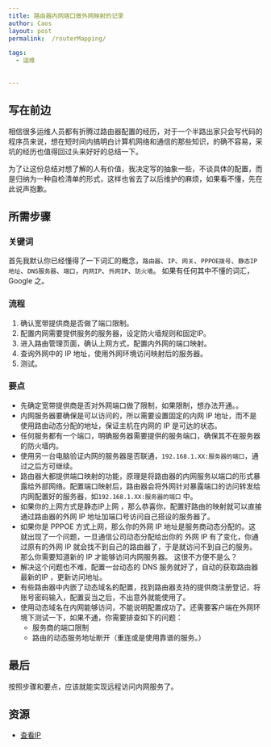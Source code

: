 ```yaml
---
title: 路由器内网端口做外网映射的记录
author: Caos
layout: post
permalink:  /routerMapping/

tags:
  - 运维
  
  
---
```


## 写在前边

相信很多运维人员都有折腾过路由器配置的经历，对于一个半路出家只会写代码的程序员来说，想在短时间内搞明白计算机网络和通信的那些知识，的确不容易，采坑的经历也值得回过头来好好的总结一下。

<!--more-->



为了让这份总结对想了解的人有价值，我决定写的抽象一些，不谈具体的配置，而是归纳为一种自检清单的形式，这样也省去了以后维护的麻烦，如果看不懂，先在此说声抱歉。


## 所需步骤

### 关键词
首先我默认你已经懂得了一下词汇的概念，`路由器`、`IP`、`网关`、`PPPOE拨号`、`静态IP地址`、`DNS服务器`、`端口`，`内网IP`、`外网IP`、`防火墙`。
如果有任何其中不懂的词汇，Google 之。

### 流程

 1. 确认宽带提供商是否做了端口限制。
 2. 配置内网需要提供服务的服务器，设定防火墙规则和固定IP。
 2. 进入路由管理页面，确认上网方式，配置内外网的端口映射。
 3. 查询外网中的 IP 地址，使用外网环境访问映射后的服务器。
 4. 测试。


### 要点
 - 先确定宽带提供商是否对外网端口做了限制，如果限制，想办法开通。。
 - 内网服务器要确保是可以访问的，所以需要设置固定的内网 IP 地址，而不是使用路由动态分配的地址，保证主机在内网的 IP 是可达的状态。
 - 任何服务都有一个端口，明确服务器需要提供的服务端口，确保其不在服务器的防火墙内。
 - 使用另一台电脑验证内网的服务器是否联通，`192.168.1.XX:服务器的端口`，通过之后方可继续。
 - 路由器大都提供端口映射的功能，原理是将路由器的内网服务以端口的形式暴露给外部网络。配置端口映射后，路由器会将外网针对暴露端口的访问转发给内网配置好的服务器，如`192.168.1.XX:服务器的端口` 中。
 - 如果你的上网方式是静态IP上网 ，那么恭喜你，配置好路由的映射就可以直接通过路由器的外网 IP 地址加端口号访问自己搭设的服务器了。
 - 如果你是 PPPOE 方式上网，那么你的外网 IP 地址是服务商动态分配的。这就出现了一个问题，一旦通信公司动态分配给出你的 外网 IP 有了变化，你通过原有的外网 IP 就会找不到自己的路由器了，于是就访问不到自己的服务。那么你需要知道新的 IP 才能够访问内网服务器。 这很不方便不是么？
 - 解决这个问题也不难，配置一台动态的 DNS 服务就好了，自动的获取路由器最新的IP ，更新访问地址。
 - 有些路由器中内嵌了动态域名的配置，找到路由器支持的提供商注册登记，将账号密码输入，配置妥当之后，不出意外就能使用了。
 - 使用动态域名在内网能够访问，不能说明配置成功了。还需要客户端在外网环境下测试一下，如果不通，你需要排查如下的问题：
     - 服务商的端口限制
     - 路由的动态服务地址断开（重连或是使用靠谱的服务。）


## 最后

按照步骤和要点，应该就能实现远程访问内网服务了。

## 资源

 - [查看IP][1]


  [1]: http://ddns.oray.com/checkip

